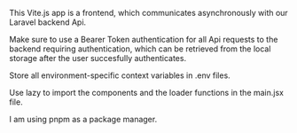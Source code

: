 This Vite.js app is a frontend, which communicates asynchronously with our Laravel backend Api.

Make sure to use a Bearer Token authentication for all Api requests to the backend requiring authentication,
which can be retrieved from the local storage after the user succesfully authenticates.

Store all environment-specific context variables in .env files.

Use lazy to import the components and the loader functions in the main.jsx file.

I am using pnpm as a package manager.
